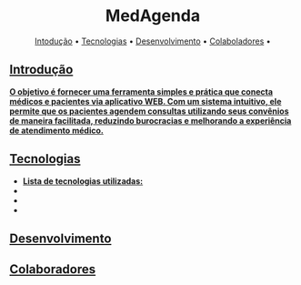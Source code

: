 <h1 align="center" style="font-weight: bold;">MedAgenda</h1>

<p align="center">
 <a href="#introdução">Intodução</a> • 
 <a href="#tecnologia">Tecnologias</a> • 
  <a href="#desenvolvimento">Desenvolvimento</a> •
 <a href="#colab">Colaboladores</a> •
 <a href="#</a>
</p>

<p align="center">
    <b>
</p>

<h2 id="Introdução"> Introdução</h2>

O objetivo é fornecer uma ferramenta simples e prática que conecta médicos e pacientes via aplicativo WEB. Com um sistema intuitivo, ele permite que os pacientes agendem consultas utilizando seus convênios de maneira facilitada, reduzindo burocracias e melhorando a experiência de atendimento médico. 

<h2 id="Tecnologias"> Tecnologias</h2>

- Lista de tecnologias utilizadas:
- 
- 
- 



<h2 id="Desenvolvimento"> Desenvolvimento</h2>



<h2 id="colab"> Colaboradores</h2>
